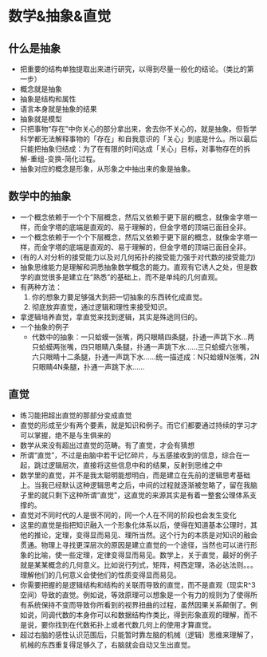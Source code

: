 # 数学&抽象&直觉

## 什么是抽象
- 把重要的结构单独提取出来进行研究，以得到尽量一般化的结论。（类比的第一步）
- 概念就是抽象
- 抽象是结构和属性
- 语言本身就是抽象的结果
- 抽象就是模型
- 只把事物“存在”中你关心的部分拿出来，舍去你不关心的，就是抽象。但哲学科学都无法解释事物的「存在」和自我意识的「关心」到底是什么。所以最后只能把抽象归结成：为了在有限的时间达成「关心」目标，对事物存在的拆解-重组-变换-简化过程。
- 抽象对应的概念是形象，从形象之中抽出来的象是抽象。


## 数学中的抽象
- 一个概念依赖于一个个下层概念，然后又依赖于更下层的概念，就像金字塔一样，而金字塔的底端是直观的、易于理解的，但金字塔的顶端已面目全非。
- 一个概念依赖于一个个下层概念，然后又依赖于更下层的概念，就像金字塔一样，而金字塔的底端是直观的、易于理解的，但金字塔的顶端已面目全非。
- (有的人对分析的接受能力以及对几何拓扑的接受能力强于对代数的接受能力)
- 抽象思维能力是理解和洞悉抽象数学概念的能力。直观有它诱人之处，但是数学的直觉很多是建立在“熟悉”的基础上，而不是单纯的几何直观。
- 有两种方法：
  1. 你的想象力要足够强大到把一切抽象的东西转化成直觉。
  2. 彻底放弃直觉，通过逻辑和理性来接受知识。
- 拿逻辑培养直觉，拿直觉来找到逻辑，其实是殊途同归的。
- 一个抽象的例子
  - 代数中的抽象：一只蛤蟆一张嘴，两只眼睛四条腿，扑通一声跳下水…两只蛤蟆两张嘴，四只眼睛八条腿，扑通一声跳下水……三只蛤蟆六张嘴，六只眼睛十二条腿，扑通一声跳下水……统一描述成：N只蛤蟆N张嘴，2N只眼睛4N条腿，扑通一声跳下水……
  
## 直觉
- 练习能把超出直觉的那部分变成直觉
- 直觉的形成至少有两个要素，就是知识和例子。而它们都要通过持续的学习才可以掌握，绝不是与生俱来的
- 数学从来没有超出过直觉的范畴。有了直觉，才会有猜想
- 所谓“直觉”，不过是由脑中若干记忆碎片，与五感接收到的信息，综合在一起，跳过逻辑层次，直接将这些信息中和的结果，反射到思维之中
- 数学里的直觉，并不是我太聪明能想明白，而是建立在先前的逻辑思考基础上。当我已经默认这种逻辑思考之后，中间的过程就逐渐被忽略了，留在我脑子里的就只剩下这种所谓“直觉”，这直觉的来源其实是有着一整套公理体系支撑的。
- 直觉对不同时代的人是很不同的，同一个人在不同的阶段也会发生变化
- 这里的直觉是指把知识融入一个形象化体系以后，使得在知道基本公理时，其他的推论，定理，变得显而易见、理所当然。这个行为的本质是对知识的融会贯通。物理上寻找更深层次的原因是建立直觉的一个途径，当然也可以进行形象的比喻，使一些定理，定律变得显而易见。数学上，关于直觉，最好的例子就是某某概念的几何意义。比如说行列式，矩阵，柯西定理，洛必达法则。。。理解他们的几何意义会使他们的性质变得显而易见。
- 你需要把握的是逻辑结构和结构的关联而导致的直觉，而不是直观（现实R^3空间）导致的直觉。例如说，等效原理可以想象是一个有力的规则为了使得所有系统保持不变而导致你所看到的视界扭曲的过程，虽然因果关系颠倒了。例如说，同调代数的本身你可以和数据结构作类比，得到形象直观的理解，而不是说，要你找到在代数拓扑上或者代数几何上的使用才算直觉。
- 超过右脑的感性认识范围后，只能暂时靠左脑的机械（逻辑）思维来理解了，机械的东西重复得足够久了，右脑就会自动又生出直觉。